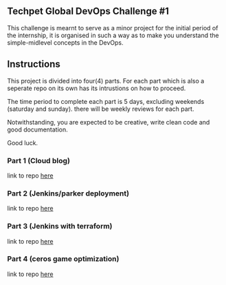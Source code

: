 
## Techpet Global DevOps Challenge #1

This challenge is mearnt to serve as a minor project for the initial period of the internship, it is organised in such a way as to make you understand the simple-midlevel concepts in the DevOps.
## Instructions

This project is divided into four(4) parts. For each part which is also a seperate repo on its own has its intrustions on how to proceed.

The time period to complete each part is 5 days, excluding weekends (saturday and sunday).
there will be weekly reviews for each part.

Notwithstanding, you are expected to be creative, write clean code and good documentation.

Good luck.

### Part 1 (Cloud blog)

link to repo [here](https://github.com/Techpet-Engineering-Global/Part-1-cloud_blog)

### Part 2 (Jenkins/parker deployment)

link to repo [here](https://github.com/Techpet-Engineering-Global/Jenkins-packer-deployment)

### Part 3 (Jenkins with terraform)

link to repo [here](https://github.com/Techpet-Engineering-Global/Part-3-jenkins-master-with-terraform)

### Part 4 (ceros game optimization)

link to repo [here]( https://github.com/Techpet-Engineering-Global/Part-4-ceros-ski)